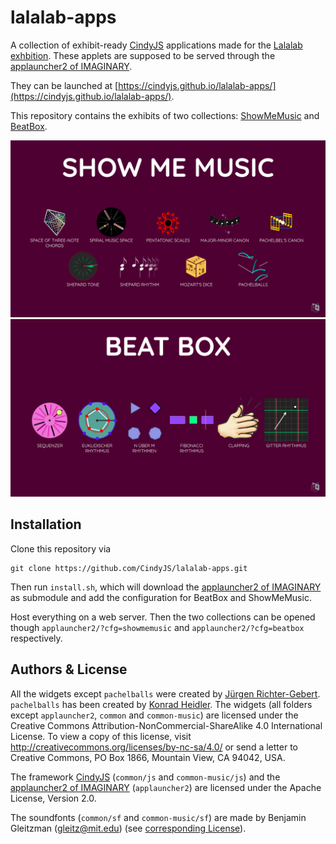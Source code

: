# lalalab-apps

A collection of exhibit-ready [CindyJS](https://cindyjs.org/) applications made for the [Lalalab exhbition](https://lalalab.imaginary.org).
These applets are supposed to be served through the [applauncher2 of IMAGINARY](https://github.com/IMAGINARY/applauncher2).

They can be launched at [https://cindyjs.github.io/lalalab-apps/](https://cindyjs.github.io/lalalab-apps/).

This repository contains the exhibits of two collections: [ShowMeMusic](https://cindyjs.github.io/lalalab-apps/applauncher2/?cfg=showmemusic) and [BeatBox](https://cindyjs.github.io/lalalab-apps/applauncher2/?cfg=beatbox).

![Screenshot of ShowMeMusic](SMM.png)
![Screenshot of BeatBox](BB.png)

## Installation

Clone this repository via
```
git clone https://github.com/CindyJS/lalalab-apps.git
```
Then run `install.sh`, which will download the [applauncher2 of IMAGINARY](https://github.com/IMAGINARY/applauncher2) as submodule and add the configuration for BeatBox and ShowMeMusic.

Host everything on a web server. Then the two collections can be opened though `applauncher2/?cfg=showmemusic` and `applauncher2/?cfg=beatbox` respectively.

## Authors & License
All the widgets except `pachelballs` were created by [Jürgen Richter-Gebert](https://geo.ma.tum.de/en/people/juergen-richter-gebert.html). `pachelballs` has been created by [Konrad Heidler](https://github.com/cloud-oak). The widgets (all folders except `applauncher2`, `common` and `common-music`) are licensed under the Creative Commons Attribution-NonCommercial-ShareAlike 4.0 International License. To view a copy of this license, visit http://creativecommons.org/licenses/by-nc-sa/4.0/ or send a letter to Creative Commons, PO Box 1866, Mountain View, CA 94042, USA.

The framework [CindyJS](https://github.com/CindyJS/CindyJS) (`common/js` and `common-music/js`) and the [applauncher2 of IMAGINARY](https://github.com/IMAGINARY/applauncher2) (`applauncher2`) are licensed under the Apache License, Version 2.0.


The soundfonts (`common/sf` and `common-music/sf`) are made by Benjamin Gleitzman (gleitz@mit.edu) (see [corresponding License](common/sf/LICENSE.txt)).
